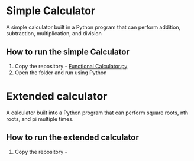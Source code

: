 # Simple Calculator
A simple calculator built in a Python program that can perform addition, subtraction, multiplication, and division
## How to run the simple Calculator
1. Copy the repository - [Functional Calculator.py](https://github.com/NavinVittayakorn/First_File/blob/a07c5192c5f0929fd02c393a501b9b426c7afa34/Functional%20Calculator.py)
2. Open the folder and run using Python

# Extended calculator
A calculator built into a Python program that can perform square roots, nth roots, and pi multiple times.
## How to run the extended calculator
1. Copy the repository - 
